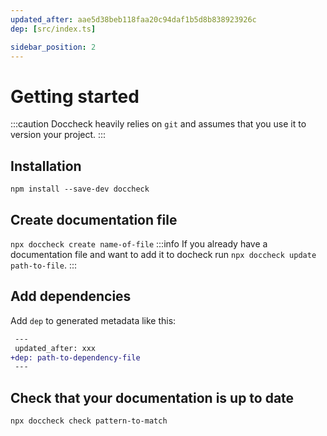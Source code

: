```yaml
---
updated_after: aae5d38beb118faa20c94daf1b5d8b838923926c
dep: [src/index.ts]

sidebar_position: 2
---
```


# Getting started
:::caution
Doccheck heavily relies on `git` and assumes that you use it to version your project.
:::

## Installation
`npm install --save-dev doccheck`

## Create documentation file
`npx doccheck create name-of-file`
:::info
If you already have a documentation file and want to add it to docheck run `npx doccheck update path-to-file`.
:::

## Add dependencies
Add `dep` to generated metadata like this:
```diff
 ---
 updated_after: xxx
+dep: path-to-dependency-file
 ---
```
## Check that your documentation is up to date
`npx doccheck check pattern-to-match`